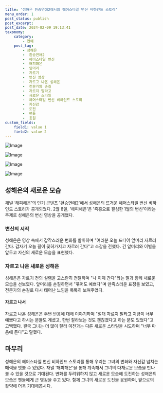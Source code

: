 ```yaml
---
title: '성해은 환승연애2에서의 헤어스타일 변신 비하인드 스토리'
menu_order: 1
post_status: publish
post_excerpt: 
post_date: 2024-02-09 19:13:41
taxonomy:
    category:
        - 연예
    post_tag:
        - 성해은
        -  환승연애2
        -  헤어스타일 변신
        -  해피해은
        -  앞머리
        -  자르기
        -  변신 영상
        -  자르고 나온 성해은
        -  전문가의 손길
        -  자르지 말라고
        -  새로운 스타일
        -  헤어스타일 변신 비하인드 스토리
        -  자신감
        -  도전
        -  팬들
        -  응원
custom_fields:
    field1: value 1
    field2: value 2
---
```


![Image](https://ssl.pstatic.net/mimgnews/image/609/2024/02/09/202402091233495710_1_20240209124404274.jpg?type=w540)

![Image](https://mimgnews.pstatic.net/image/609/2024/02/09/202402091233495710_2_20240209124404277.jpg?type=w540)

![Image](https://ssl.pstatic.net/mimgnews/image/609/2024/02/09/202402091233495710_3_20240209124404280.jpg?type=w540)

![Image](https://mimgnews.pstatic.net/image/609/2024/02/09/202402091233495710_4_20240209124404282.jpg?type=w540)

## 성해은의 새로운 모습
채널 ‘해피해은’의 인기 콘텐츠 '환승연애2'에서 성해은의 뜨거운 헤어스타일 변신 비하인드 스토리가 공개되었다. 2월 8일, '해피해은'은 '즉흥으로 결심한 1월의 변신'이라는 주제로 성해은의 변신 영상을 공개했다. 
### 변신의 시작
성해은은 영상 속에서 갑작스러운 변화를 발휘하며 "여러분 오늘 드디어 앞머리 자르러 간다. 갑자기 오늘 필이 꽂혀가지고 자르러 간다"고 소감을 전했다. 긴 앞머리와 이별을 앞두고 자신의 새로운 모습을 표현했다.
### 자르고 나온 새로운 성해은
성해은은 자르기 전의 설렘을 고스란히 전달하며 "나 이제 간다"라는 말과 함께 새로운 모습을 선보였다. 앞머리를 손질하면서 "묶어도 예쁘다"며 만족스러운 표정을 보였고, 전문가의 손길로 다시 태어난 느낌을 톡톡히 보여주었다.
#### 자르고 나서
자르고 나온 성해은은 주변 반응에 대해 이야기하며 "절대 자르지 말라고 지금이 너무 예쁘다고 하시는 분들도 계셨고, 한번 잘라보는 것도 괜찮겠다고 하는 분도 있었다"고 고백했다. 결국 그녀는 더 많이 잘라 이전과는 다른 새로운 스타일을 시도하며 "너무 마음에 든다"고 말했다.
## 마무리
성해은의 헤어스타일 변신 비하인드 스토리를 통해 우리는 그녀의 변화와 자신감 넘치는 매력을 엿볼 수 있었다. 채널 ‘해피해은’을 통해 계속해서 그녀의 다채로운 모습을 만나볼 수 있을 것으로 기대된다. 변화를 두려워하지 않고 새로운 모습에 도전하는 성해은의 모습은 팬들에게 큰 영감을 주고 있다. 함께 그녀의 새로운 도전을 응원하며, 앞으로의 활약에 더욱 기대해봅시다.

